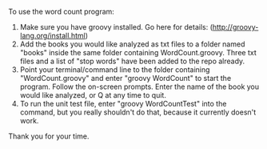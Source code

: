 To use the word count program:

1. Make sure you have groovy installed. Go here for details: (http://groovy-lang.org/install.html)
2. Add the books you would like analyzed as txt files to a folder named "books" inside the same folder containing WordCount.groovy. Three txt files and a list of "stop words" have been added to the repo already.
3. Point your terminal/command line to the folder containing "WordCount.groovy" and enter "groovy WordCount" to start the program. Follow the on-screen prompts. Enter the name of the book you would like analyzed, or Q at any time to quit.
4. To run the unit test file, enter "groovy WordCountTest" into the command, but you really shouldn't do that, because it currently doesn't work.

Thank you for your time.
